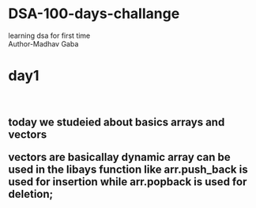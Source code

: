 # DSA-100-days-challange
learning dsa for first time
<br>
Author-Madhav Gaba  
<h1>day1</h1></br>
<h2>today we studeied about basics arrays and vectors</br >
<p>vectors are basicallay dynamic array can be used in the <vector> libays 
function like arr.push_back is used for insertion while arr.popback is used for deletion;
